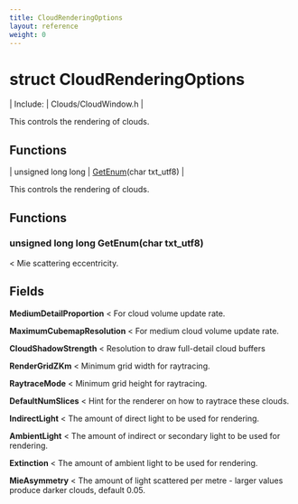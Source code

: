 ```yaml
---
title: CloudRenderingOptions
layout: reference
weight: 0
---
```

struct CloudRenderingOptions
===

| Include: | Clouds/CloudWindow.h |

This controls the rendering of clouds.<br>


Functions
---

| unsigned long long | [GetEnum](#GetEnum)(char txt_utf8) |

This controls the rendering of clouds.

  


Functions
---

### <a name="GetEnum"/>unsigned long long GetEnum(char txt_utf8)
< Mie scattering eccentricity.

Fields
---

**MediumDetailProportion**  < For cloud volume update rate.

**MaximumCubemapResolution**  < For medium cloud volume update rate.

**CloudShadowStrength**  < Resolution to draw full-detail cloud buffers

**RenderGridZKm**  < Minimum grid width for raytracing.

**RaytraceMode**  < Minimum grid height for raytracing.

**DefaultNumSlices**  < Hint for the renderer on how to raytrace these clouds.

**IndirectLight**  < The amount of direct light to be used for rendering.

**AmbientLight**  < The amount of indirect or secondary light to be used for rendering.

**Extinction**  < The amount of ambient light to be used for rendering.

**MieAsymmetry**  < The amount of light scattered per metre - larger values produce darker clouds, default 0.05.
